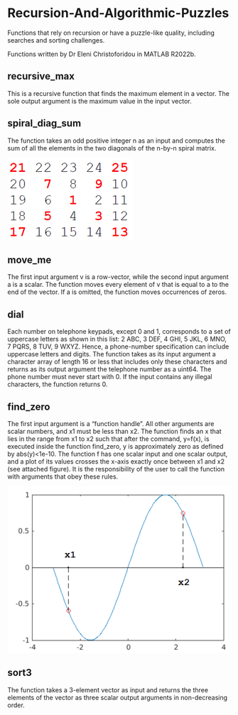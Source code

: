 # Recursion-And-Algorithmic-Puzzles
Functions that rely on recursion or have a puzzle-like quality, including searches and sorting challenges.

Functions written by Dr Eleni Christoforidou in MATLAB R2022b.

## recursive_max

This is a recursive function that finds the maximum element in a vector. The sole output argument is the maximum value in the input vector.

## spiral_diag_sum

The function takes an odd positive integer n as an input and computes the sum of all the elements in the two diagonals of the n-by-n spiral matrix.

![image](https://github.com/eleni-chr/Recursion-And-Algorithmic-Puzzles/blob/master/spiral_matrix.png)

## move_me

The first input argument v is a row-vector, while the second input argument a is a scalar. The function moves every element of v that is equal to a to the end of the vector. If a is omitted, the function moves occurrences of zeros.

## dial

Each number on telephone keypads, except 0 and 1, corresponds to a set of uppercase letters as shown in this list: 2 ABC, 3 DEF, 4 GHI, 5 JKL, 6 MNO, 7 PQRS, 8 TUV, 9 WXYZ. Hence, a phone-number specification can include uppercase letters and digits. The function takes as its input argument a character array of length 16 or less that includes only these characters and returns as its output argument the telephone number as a uint64. The phone number must never start with 0. If the input contains any illegal characters, the function returns 0.

## find_zero

The first input argument is a “function handle”. All other arguments are scalar numbers, and x1 must be less than x2. The function finds an x that lies in the range from x1 to x2 such that after the command, y=f(x), is executed inside the function find_zero, y is approximately zero as defined by abs(y)<1e-10. The function f has one scalar input and one scalar output, and a plot of its values crosses the x-axis exactly once between x1 and x2 (see attached figure). It is the responsibility of the user to call the function with arguments that obey these rules.

![image](https://github.com/eleni-chr/Recursion-And-Algorithmic-Puzzles/blob/master/figure_find_zero.png)

## sort3

The function takes a 3-element vector as input and returns the three elements of the vector as three scalar output arguments in non-decreasing order.
